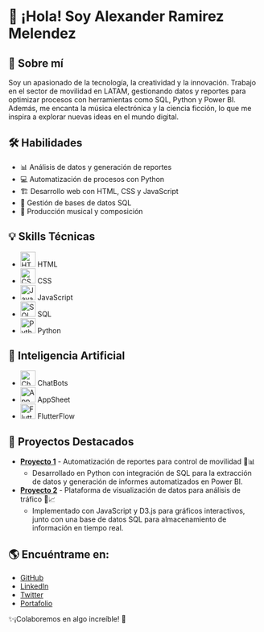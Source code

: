 <!DOCTYPE html>
<html lang="es">
<body>
    <h1>👋 ¡Hola! Soy Alexander Ramirez Melendez</h1>
    <h2>🚀 Sobre mí</h2>
    <p>Soy un apasionado de la tecnología, la creatividad y la innovación. Trabajo en el sector de movilidad en LATAM, gestionando datos y reportes para optimizar procesos con herramientas como SQL, Python y Power BI. Además, me encanta la música electrónica y la ciencia ficción, lo que me inspira a explorar nuevas ideas en el mundo digital.</p>
    <h2>🛠️ Habilidades</h2>
    <ul>
        <li>📊 Análisis de datos y generación de reportes</li>
        <li>💻 Automatización de procesos con Python</li>
        <li>🏗️ Desarrollo web con HTML, CSS y JavaScript</li>
        <li>📂 Gestión de bases de datos SQL</li>
        <li>🎵 Producción musical y composición</li>
    </ul>
    <h2>💡 Skills Técnicas</h2>
    <ul>
        <li><img src="https://cdn.jsdelivr.net/gh/devicons/devicon/icons/html5/html5-original.svg" width="30" alt="HTML"> HTML</li>
        <li><img src="https://cdn.jsdelivr.net/gh/devicons/devicon/icons/css3/css3-original.svg" width="30" alt="CSS"> CSS</li>
        <li><img src="https://cdn.jsdelivr.net/gh/devicons/devicon/icons/javascript/javascript-original.svg" width="30" alt="JavaScript"> JavaScript</li>
        <li><img src="https://cdn.jsdelivr.net/gh/devicons/devicon/icons/mysql/mysql-original.svg" width="30" alt="SQL"> SQL</li>
        <li><img src="https://cdn.jsdelivr.net/gh/devicons/devicon/icons/python/python-original.svg" width="30" alt="Python"> Python</li>
    </ul>
    <h2>🤖 Inteligencia Artificial</h2>
    <ul>
        <li><img src="https://cdn-icons-png.flaticon.com/512/3069/3069173.png" width="30" alt="ChatBots"> ChatBots</li>
        <li><img src="https://cdn-icons-png.flaticon.com/512/888/888879.png" width="30" alt="AppSheet"> AppSheet</li>
        <li><img src="https://cdn-icons-png.flaticon.com/512/1087/1087840.png" width="30" alt="FlutterFlow"> FlutterFlow</li>
    </ul>
    <h2>📌 Proyectos Destacados</h2>
    <ul>
        <li>
            <strong><a href="#">Proyecto 1</a></strong> - Automatización de reportes para control de movilidad 🚖📊
            <ul>
                <li>Desarrollado en Python con integración de SQL para la extracción de datos y generación de informes automatizados en Power BI.</li>
            </ul>
        </li>
        <li>
            <strong><a href="#">Proyecto 2</a></strong> - Plataforma de visualización de datos para análisis de tráfico 🚦📈
            <ul>
                <li>Implementado con JavaScript y D3.js para gráficos interactivos, junto con una base de datos SQL para almacenamiento de información en tiempo real.</li>
            </ul>
        </li>
    </ul>
    <h2>🌎 Encuéntrame en:</h2>
    <ul>
        <li><a href="#">GitHub</a></li>
        <li><a href="#">LinkedIn</a></li>
        <li><a href="#">Twitter</a></li>
        <li><a href="#">Portafolio</a></li>
    </ul>
    <p>✨¡Colaboremos en algo increíble! 🚀</p>
</body>
</html>

<!--
**alexrm-dev/alexrm-dev** is a ✨ _special_ ✨ repository because its `README.md` (this file) appears on your GitHub profile.

Here are some ideas to get you started:

- 🔭 I’m currently working on ...
- 🌱 I’m currently learning ...
- 👯 I’m looking to collaborate on ...
- 🤔 I’m looking for help with ...
- 💬 Ask me about ...
- 📫 How to reach me: ...
- 😄 Pronouns: ...
- ⚡ Fun fact: ...
-->
